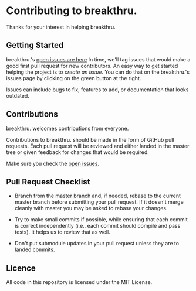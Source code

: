 # Contributing to breakthru.

Thanks for your interest in helping breakthru.


## Getting Started

breakthru.'s [open issues are here](https://github.com/Druhin13/corona/issues)
In time, we'll tag issues that would make a good first pull request for new contributors.
An easy way to get started helping the project is to *create an issue*.
You can do that on the breakthru.'s issues page by clicking on the green button at the right.

Issues can include bugs to fix, features to add, or documentation that looks outdated. 


## Contributions

breakthru. welcomes contributions from everyone.

Contributions to breakthru. should be made in the form of GitHub pull requests.
Each pull request will be reviewed and either landed in the master tree
or given feedback for changes that would be required.

Make sure you check the [open issues](https://github.com/Druhin13/corona/issues).


## Pull Request Checklist

- Branch from the master branch and, if needed, rebase to the current master
  branch before submitting your pull request. If it doesn't merge cleanly with
  master you may be asked to rebase your changes.

- Try to make small commits if possible, while ensuring that each commit is
  correct independently (i.e., each commit should compile and pass tests).
  It helps us to review that as well.

- Don't put submodule updates in your pull request unless they are to landed
  commits. 


## Licence

All code in this repository is licensed under the MIT License.

